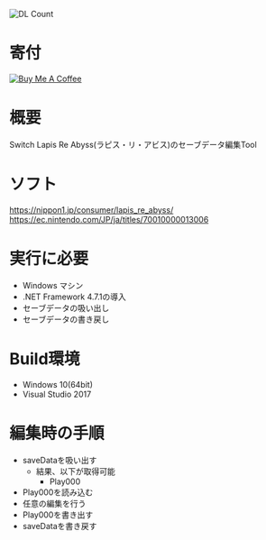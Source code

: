 ![DL Count](https://img.shields.io/github/downloads/turtle-insect/Lapis/total.svg)

# 寄付
<a href="https://www.buymeacoffee.com/06yi7RLlT" target="_blank"><img src="https://www.buymeacoffee.com/assets/img/custom_images/black_img.png" alt="Buy Me A Coffee" style="height: auto !important;width: auto !important;" ></a>


# 概要
Switch Lapis Re Abyss(ラピス・リ・アビス)のセーブデータ編集Tool

# ソフト
https://nippon1.jp/consumer/lapis_re_abyss/  
https://ec.nintendo.com/JP/ja/titles/70010000013006

# 実行に必要
* Windows マシン
* .NET Framework 4.7.1の導入
* セーブデータの吸い出し
* セーブデータの書き戻し

# Build環境
* Windows 10(64bit)
* Visual Studio 2017

# 編集時の手順
* saveDataを吸い出す
   * 結果、以下が取得可能
      * Play000
* Play000を読み込む
* 任意の編集を行う
* Play000を書き出す
* saveDataを書き戻す
